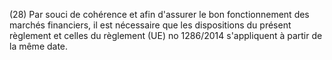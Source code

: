 (28) Par souci de cohérence et afin d'assurer le bon fonctionnement des marchés financiers, il est nécessaire que les dispositions du présent règlement et celles du règlement (UE) no 1286/2014 s'appliquent à partir de la même date.